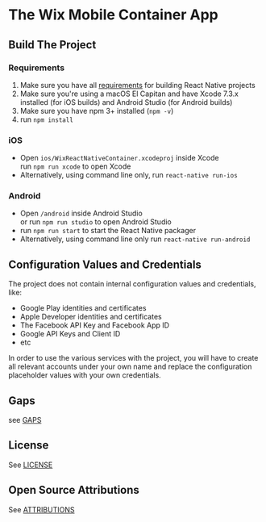 # The Wix Mobile Container App

## Build The Project

### Requirements
1. Make sure you have all [requirements](https://facebook.github.io/react-native/docs/getting-started.html#requirements) for building React Native projects
2. Make sure you're using a macOS El Capitan and have Xcode 7.3.x installed (for iOS builds) and Android Studio (for Android builds)
3. Make sure you have npm 3+ installed (`npm -v`)
4. run `npm install`

### iOS

* Open `ios/WixReactNativeContainer.xcodeproj` inside Xcode<br>
run `npm run xcode` to open Xcode
* Alternatively, using command line only, run `react-native run-ios`

### Android

* Open `/android` inside Android Studio<br>
or run `npm run studio` to open Android Studio
* run `npm run start` to start the React Native packager
* Alternatively, using command line only run `react-native run-android`

## Configuration Values and Credentials

The project does not contain internal configuration values and credentials, like:

* Google Play identities and certificates
* Apple Developer identities and certificates
* The Facebook API Key and Facebook App ID
* Google API Keys and Client ID
* etc

In order to use the various services with the project, you will have to create all relevant accounts under your own name and replace the configuration placeholder values with your own credentials.

## Gaps

see [GAPS](GAPS.md)

## License

See [LICENSE](LICENSE)

## Open Source Attributions

See [ATTRIBUTIONS](ATTRIBUTIONS.md)

